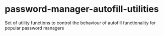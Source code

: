 # password-manager-autofill-utilities
Set of utility functions to control the behaviour of autofill functionality for popular password managers
